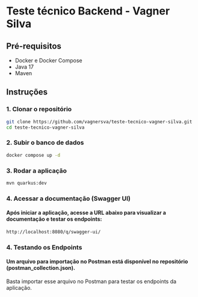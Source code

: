 # Teste técnico Backend - Vagner Silva

## Pré-requisitos
- Docker e Docker Compose
- Java 17
- Maven

## Instruções

### 1. Clonar o repositório
```bash
git clone https://github.com/vagnersva/teste-tecnico-vagner-silva.git
cd teste-tecnico-vagner-silva
```

### 2. Subir o banco de dados
```bash
docker compose up -d
```

### 3. Rodar a aplicação
```bash
mvn quarkus:dev
```

### 4. Acessar a documentação (Swagger UI)
#### Após iniciar a aplicação, acesse a URL abaixo para visualizar a documentação e testar os endpoints:

```bash
http://localhost:8080/q/swagger-ui/
```

### 4. Testando os Endpoints
#### Um arquivo para importação no Postman está disponível no repositório (postman_collection.json).
Basta importar esse arquivo no Postman para testar os endpoints da aplicação.
